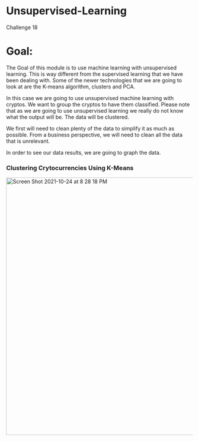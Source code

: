 # Unsupervised-Learning
Challenge 18


# Goal:
The Goal of this module is to use machine learning with unsupervised learning. This is way different from the supervised learning that we have been dealing with. 
Some of the newer technologies that we are going to look at are the K-means algorithm, clusters and PCA. 

In this case we are going to use unsupervised machine learning with cryptos. We want to group the cryptos to have them classified. 
Please note that as we are going to use unsupervised learning we really do not know what the output will be. The data will be clustered. 

We first will need to clean plenty of the data to simplify it as much as possible. From a business perspective, we will need to clean all the data that is unrelevant. 

In order to see our data results, we are going to graph the data. 



### Clustering Crytocurrencies Using K-Means
<img width="695" alt="Screen Shot 2021-10-24 at 8 28 18 PM" src="https://user-images.githubusercontent.com/25726054/138618960-40a0c7f6-c64e-41cf-a54f-e80c2d049d6c.png">
